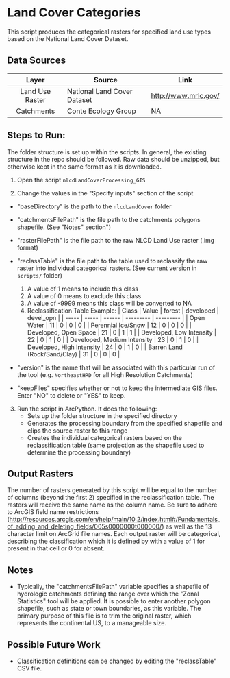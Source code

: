 Land Cover Categories
=====================

This script produces the categorical rasters for specified land use types based on the National Land Cover Dataset.


## Data Sources
| Layer           | Source                      | Link                    |
|:-----:          | ------                      | ----                    |
| Land Use Raster | National Land Cover Dataset | http://www.mrlc.gov/    |
| Catchments      | Conte Ecology Group         | NA                      |

## Steps to Run:

The folder structure is set up within the scripts. In general, the existing structure in the repo should be followed. Raw data should be unzipped, but otherwise kept in the same format as it is downloaded.

1. Open the script `nlcdLandCoverProcessing_GIS`

2. Change the values in the "Specify inputs" section of the script
 - "baseDirectory" is the path to the `nlcdLandCover` folder
 - "catchmentsFilePath" is the file path to the catchments polygons shapefile. (See "Notes" section")
 - "rasterFilePath" is the file path to the raw NLCD Land Use raster (.img format)
 - "reclassTable" is the file path to the table used to reclassify the raw raster into individual categorical rasters. (See current version in `scripts/` folder)
    1. A value of 1 means to include this class
    2. A value of 0 means to exclude this class
    3. A value of -9999 means this class will be converted to NA 
    4. Reclassification Table Example: 
    | Class                        | Value  | forest | developed | devel_opn |
    | -----                        | -----  | ------ | --------- | --------- |
    | Open Water                   |  11    |	0      | 0         | 0         |
    | Perennial Ice/Snow           |	12    |	0	     | 0         | 0         |
    | Developed, Open Space        |	21    |	0      | 1         | 1         |
    | Developed, Low Intensity     |	22    |	0      | 1         | 0         |
    | Developed, Medium Intensity  |	23    |	0      | 1         | 0         |
    | Developed, High Intensity    |	24    |	0      | 1         | 0         |
    | Barren Land (Rock/Sand/Clay) |	31    |	0      | 0         | 0         |

 - "version" is the name that will be associated with this particular run of the tool (e.g. `NortheastHRD` for all High Resolution Catchments)
 - "keepFiles" specifies whether or not to keep the intermediate GIS files. Enter "NO" to delete or "YES" to keep.
 
 
 
3. Run the script in ArcPython. It does the following:
   - Sets up the folder structure in the specified directory
   - Generates the processing boundary from the specified shapefile and clips the source raster to this range
   - Creates the individual categorical rasters based on the reclassification table (same projection as the shapefile used to determine the processing boundary)


## Output Rasters

The number of rasters generated by this script will be equal to the number of columns (beyond the first 2) specified in the reclassification table. The rasters will receive the same name as the column name. Be sure to adhere to ArcGIS field name restrictions (http://resources.arcgis.com/en/help/main/10.2/index.html#/Fundamentals_of_adding_and_deleting_fields/005s0000000t000000/) as well as the 13 character limit on ArcGrid file names. Each output raster will be categorical, describing the classification which it is defined by with a value of 1 for present in that cell or 0 for absent.

## Notes

- Typically, the "catchmentsFilePath" variable specifies a shapefile of hydrologic catchments defining the range over which the "Zonal Statistics" tool will be applied. It is possible to enter another polygon shapefile, such as state or town boundaries, as this variable. The primary purpose of this file is to trim the original raster, which represents the continental US, to a manageable size.

## Possible Future Work
- Classification definitions can be changed by editing the "reclassTable" CSV file.